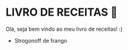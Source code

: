 # LIVRO DE RECEITAS :book:

Olá, seja bem vindo ao meu livro de receitas! :)

- Strogonoff de frango